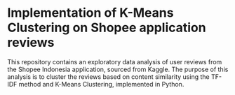 # Implementation of K-Means Clustering on Shopee application reviews
This repository contains an exploratory data analysis of user reviews from the Shopee Indonesia
application, sourced from Kaggle. The purpose of this analysis is to cluster the reviews based on
content similarity using the TF-IDF method and K-Means Clustering, implemented in Python.

